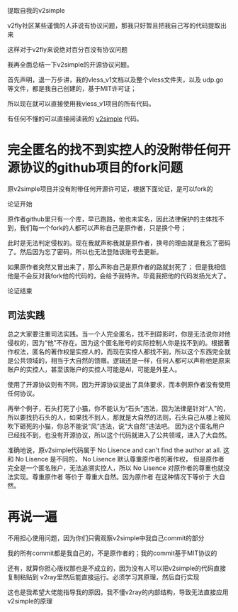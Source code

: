 提取自我的v2simple

v2fly社区某些谨慎的人非说有协议问题，那我只好暂且把我自己写的代码提取出来

这样对于v2fly来说绝对百分百没有协议问题



我再全面总结一下v2simple的开源协议问题。

首先声明，退一万步讲，我的vless_v1文档以及整个vless文件夹，以及 udp.go 等文件，都是我自己创建的，基于MIT许可证；

所以现在就可以直接使用我vless_v1项目的所有代码。

有任何不懂的可以直接阅读我的 [v2simple](https://github.com/hahahrfool/v2simple) 代码。


# 完全匿名的找不到实控人的没附带任何开源协议的github项目的fork问题

原v2simple项目并没有附带任何开源许可证，根据下面论证，是可以fork的

论证开始

原作者github里只有一个库，早已跑路，他也未实名，因此法律保护的主体找不到，我们每一个fork的人都可以声称自己是原作者，只是换个号；

此时是无法判定侵权的。现在我就声称我就是原作者，换号的理由就是我忘了密码了。然后因为忘了密码，所以也无法登陆该账号去更新。

如果原作者突然又冒出来了，那么声称自己是原作者的路就封死了；
但是我相信他是不会反对我fork他的代码的，会给予我特许。毕竟我把他的代码发扬光大了。

论证结束

## 司法实践

总之大家要注重司法实践。当一个人完全匿名，找不到踪影时，你是无法说你对他侵权的，因为“他”不存在。因为这个匿名账号的实际控制人你是找不到的。根据著作权法，匿名的著作权是实控人的，而现在实控人都找不到，所以这个东西完全就是公共领域的，相当于大自然的馈赠。逻辑还是一样，任何人都可以声称他是原来账户的实控人，甚至该账户的实控人可能是AI，可能是外星人。

使用了开源协议则有不同，因为开源协议提出了具体要求，而本例原作者没有使用任何协议。

再举个例子，石头打死了小猫，你不能认为“石头”违法，因为法律是针对“人”的，所以要找扔石头的人，如果找不到人，那就是大自然的法则，石头自己从楼上被风吹下砸死的小猫，你总不能说“风”违法，说“大自然”违法吧。 因为这个匿名用户已经找不到，也没有开源协议，所以这个代码就进入了公共领域，进入了大自然。

准确地说，原v2simple代码属于 No Lisence and can't find the author at all. 这和 No Lisence 是不同的， No Lisence 默认尊重原作者的著作权， 但是原作者完全是一个匿名账户，无法追溯实控人，所以 No Lisence 对原作者的尊重也就没法实现。尊重原作者 等价于 尊重大自然。因为原作者 在这种情况下等价于 大自然。


# 再说一遍

不用担心使用问题，因为你们只需观察v2simple中我自己commit的部分

我的所有commit都是我自己的，不是原作者的；我的commit基于MIT协议的

还有，就算你担心版权那也是不成立的，因为没有人可以把v2simple的代码直接复制粘贴到 v2ray里然后能直接运行。必须学习其原理，然后自行实现

这也是我希望大佬能指导我的原因，我不懂v2ray的内部结构，导致无法直接应用v2simple的原理
